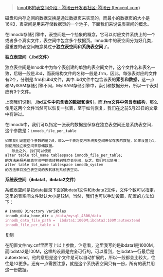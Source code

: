 > [InnoDB的表空间介绍 - 腾讯云开发者社区-腾讯云 (tencent.com)](https://cloud.tencent.com/developer/article/1533818#:~:text=在Innodb存,包含多个数据页。)

磁盘和内存之间的数据交换是通过数据页来实现的，而最小的数据页的大小是16KB，表空间是用来存储数据页的一个池子，下面我们来说说表空间的概念。

在Innodb存储引擎中，表空间是一个抽象的概念，它可以对应文件系统上的一个或者多个真实文件，表空间中包含多个数据页。Innodb中的表空间分为好几类，最重要的表空间概念莫过于**独立表空间和系统表空间**了。

**独立表空间（.ibd文件）**

   独立表空间是Innodb中为每个表创建的单独的表空间文件，这个文件名和表名一致，后缀一般是.ibd，而表结构文件的名称一般是.frm，因此，每张表对应的文件有2个，分别是.frm和.ibd文件，其中.ibd文件中包含该表的**索引和数据**，这一点和MyISAM存储引擎不同，MyISAM存储引擎中，索引和数据分开，所以一个表对应有3个文件。

   上面我们说到，**.ibd文件中包含表的数据和索引，而.frm文件中包含表结构**，那么使用这两个文件当然可以恢复一张表，至于如何恢复，我们在之前5月23日的文章中有讲过。

 在Innodb中，我们可以指定一张表的数据是保存在独立表空间还是系统表空间，这个参数是：`innodb_file_per_table`

```
如果我们设置这个参数的值为0，那么一个表将使用系统表空间来保存表的数据，如果设置为1，则使用独立表空间来存储数据。
   除此之外，我们可以使用
alter table tbl_name tablespace innodb_file_per_table;
的方法来把系统表空间中的表转移到独立表空间，反之，我们可以使用：
alter table tbl_name tablespace innodb_system
的方法来将独立表空间的表转移到系统表空间。
```

**系统表空间（ibdata1、ibdata2文件）**

系统表空间是指data目录下面的ibdata1文件和ibdata2文件，文件个数可以指定，这里的表空间文件默认大小是12M，当然，我们也可以手动设置，配置的方法如下：

```javascript
# InnoDB Directory Variables
innodb_data_home_dir = /data/mysql_4306/data
innodb_data_file_path =  ibdata1:1000M;ibdata2:100M:autoextend
innodb_file_per_table = 1
```

复制

   在配置文件my.cnf里面写上以上参数，注意看，这里我写的是ibdata1是1000M，而ibdata2是100M，这样的设置是完全可行的，可以看到，在ibdata一行最后是autoextend，他的意思是这个文件是可以自动扩展的，所以一般都会比较大，往往是1G更多。还有一点需要注意，就是这个系统表空间只有一份，所有的表共用这一份数据。